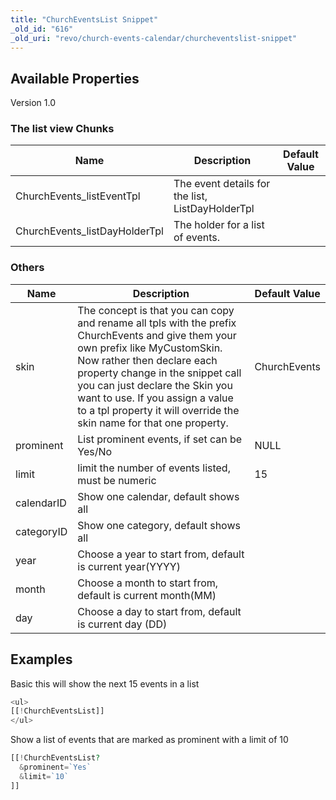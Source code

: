```yaml
---
title: "ChurchEventsList Snippet"
_old_id: "616"
_old_uri: "revo/church-events-calendar/churcheventslist-snippet"
---
```


## Available Properties

Version 1.0

### The list view Chunks

| Name                           | Description                                      | Default Value |
| ------------------------------ | ------------------------------------------------ | ------------- |
| ChurchEvents\_listEventTpl     | The event details for the list, ListDayHolderTpl |               |
| ChurchEvents\_listDayHolderTpl | The holder for a list of events.                 |               |

### Others

| Name       | Description                                                                                                                                                                                                                                                                                                                                      | Default Value |
| ---------- | ------------------------------------------------------------------------------------------------------------------------------------------------------------------------------------------------------------------------------------------------------------------------------------------------------------------------------------------------ | ------------- |
| skin       | The concept is that you can copy and rename all tpls with the prefix ChurchEvents and give them your own prefix like MyCustomSkin. Now rather then declare each property change in the snippet call you can just declare the Skin you want to use. If you assign a value to a tpl property it will override the skin name for that one property. | ChurchEvents  |
| prominent  | List prominent events, if set can be Yes/No                                                                                                                                                                                                                                                                                                      | NULL          |
| limit      | limit the number of events listed, must be numeric                                                                                                                                                                                                                                                                                               | 15            |
| calendarID | Show one calendar, default shows all                                                                                                                                                                                                                                                                                                             |               |
| categoryID | Show one category, default shows all                                                                                                                                                                                                                                                                                                             |               |
| year       | Choose a year to start from, default is current year(YYYY)                                                                                                                                                                                                                                                                                       |               |
| month      | Choose a month to start from, default is current month(MM)                                                                                                                                                                                                                                                                                       |               |
| day        | Choose a day to start from, default is current day (DD)                                                                                                                                                                                                                                                                                          |               |

## Examples

Basic this will show the next 15 events in a list

``` php
<ul>
[[!ChurchEventsList]]
</ul>
```

Show a list of events that are marked as prominent with a limit of 10

``` php
[[!ChurchEventsList?
  &prominent=`Yes`
  &limit=`10`
]]
```
